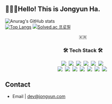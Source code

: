 <h2> 🧑🏻‍🔧Hello! This is Jongyun Ha. </h2>

![Anurag's GitHub stats](https://github-readme-stats.vercel.app/api?username=nothingprogram&show_icons=true)
<br />
[![Top Langs](https://github-readme-stats.vercel.app/api/top-langs/?username=nothingprogram&layout=compact&langs_count=8)](https://github.com/anuraghazra/github-readme-stats)
[![Solved.ac 프로필](http://mazassumnida.wtf/api/v2/generate_badge?boj=jongyun_ha)](https://solved.ac/jongyun_ha)

<p align="center">🇰🇷</p>

<h3 align="center">🛠 Tech Stack 🛠</h3>

<p align="center">
  <img align="center" src="https://img.shields.io/badge/C++-00599C?style=flat-square&logo=C%2B%2B&logoColor=white" /></a>&nbsp 
  <img align="center" src="https://img.shields.io/badge/Python-3766AB?style=flat-square&logo=Python&logoColor=white" /></a>&nbsp 
  <img align="center" src="https://img.shields.io/badge/HTML-E34F26?style=flat-square&logo=HTML5&logoColor=white" /></a>&nbsp 
  <img align="center" src="https://img.shields.io/badge/CSS-1572B6?style=flat-square&logo=CSS3&logoColor=white" /></a>&nbsp 
  <img align="center" src="https://img.shields.io/badge/JavaScript-F7DF1E?style=flat-square&logo=JavaScript&logoColor=white" /></a>&nbsp
  <img align="center" src="https://img.shields.io/badge/Node.js-339933?style=flat-square&logo=Node.js&logoColor=white" /></a>&nbsp 
  <br>
  <img align="center" src="https://img.shields.io/badge/Typescript-777BB4?style=flat-square&logo=Typescript&logoColor=white" /></a>&nbsp
  <img align="center" src="https://img.shields.io/badge/postgresql-4479A1?style=flat-square&logo=Postgres&logoColor=white" /></a>&nbsp 
  <img align="center" src="https://img.shields.io/badge/Firebase-FFCA28?style=flat-square&logo=Firebase&logoColor=white" /></a>&nbsp 
  <img align="center" src="https://img.shields.io/badge/Go-276DC3?style=flat-square&logo=Go&logoColor=white" /></a>&nbsp 
  <img align="center" src="https://img.shields.io/badge/Azure-5C3EE8?style=flat-square&logo=Azure&logoColor=white" /></a>&nbsp 
  <img align="center" src="https://img.shields.io/badge/Gitlab-CI-3DDC84?style=flat-square&logo=gitlab&logoColor=white" /></a>&nbsp 
  <img align="center" src="https://img.shields.io/badge/Docker-00979D?style=flat-square&logo=Docker&logoColor=white" /></a>&nbsp 
</p>

## Contact

- Email | dev@jongyun.com
